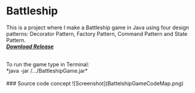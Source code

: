 # Battleship
This is a project where I make a Battleship game in Java using four design patterns: Decorator Pattern, Factory Pattern, Command Pattern and State Pattern.
<br />
***[Download Release](https://github.com/VadimBir/Battleship/releases/tag/v1.0)***

<br />
To run the game type in Terminal: <br />
*java -jar /.../BattleshipGame.jar* 

<br />
<br />
### Source code concept 
![Screenshot](BattelshipGameCodeMap.png)
